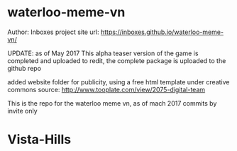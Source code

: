 # waterloo-meme-vn
Author: Inboxes
project site url: https://inboxes.github.io/waterloo-meme-vn/

UPDATE: as of May 2017
This alpha teaser version of the game is completed and uploaded to redit, the
complete package is uploaded to the github repo

added website folder for publicity,
using a free html template under creative commons
source: http://www.tooplate.com/view/2075-digital-team


This is the repo for the waterloo meme vn, as of mach 2017
commits by invite only
# Vista-Hills
